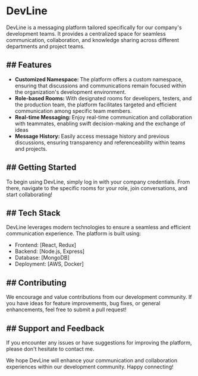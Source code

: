 <h1>DevLine</h1>
<p>DevLine is a messaging platform tailored specifically for our company's development teams. It provides a centralized space for seamless communication, collaboration, and knowledge sharing across different departments and project teams.</p>

<h2>## Features</h2>
<ul>
    <li><span><b>Customized Namespace: </b></span>The platform offers a custom namespace, ensuring that discussions and communications remain focused within the organization's development environment.</li>
    <li><span><b>Role-based Rooms: </b></span>With designated rooms for developers, testers, and the production team, the platform facilitates targeted and efficient communication among specific team members.</li>
    <li><span><b>Real-time Messaging: </b></span>Enjoy real-time communication and collaboration with teammates, enabling swift decision-making and the exchange of ideas</li>
    <li><span><b>Message History: </b></span>Easily access message history and previous discussions, ensuring transparency and referenceability within teams and projects.</li>
</ul>
<h2>## Getting Started</h2>
<p>To begin using DevLine, simply log in with your company credentials. From there, navigate to the specific rooms for your role, join conversations, and start collaborating!</p>

<h2>## Tech Stack</h2>
<p>DevLine leverages modern technologies to ensure a seamless and efficient communication experience. The platform is built using:</p>
<ul>
    <li>Frontend: [React, Redux]</li>
    <li>Backend: [Node.js, Express]</li>
    <li>Database: [MongoDB]</li>
    <li>Deployment: [AWS, Docker]</li>  
</ul>
<h2>## Contributing</h2>
<p>We encourage and value contributions from our development community. If you have ideas for feature improvements, bug fixes, or general enhancements, feel free to submit a pull request!</p>
<h2>## Support and Feedback</h2>
<p>If you encounter any issues or have suggestions for improving the platform, please don't hesitate to contact me.</p>
<p>We hope DevLine will enhance your communication and collaboration experiences within our development community. Happy connecting!</p>
